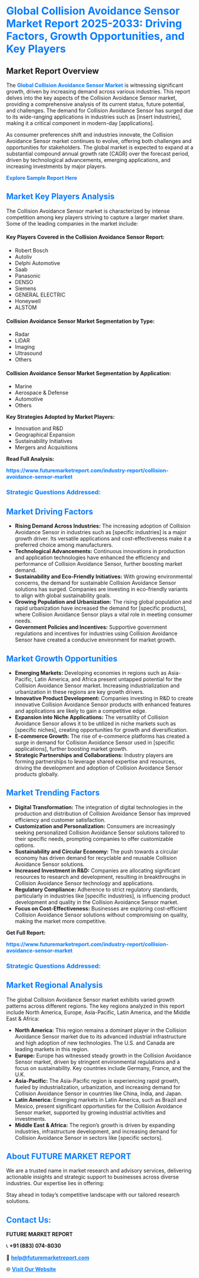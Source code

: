 <h1 style="color: #007BFF;">Global Collision Avoidance Sensor Market Report 2025-2033: Driving Factors, Growth Opportunities, and Key Players</h1>

<section id="overview">
<h2>Market Report Overview</h2>
<p>The <a href="https://www.futuremarketreport.com/industry-report/collision-avoidance-sensor-market" style="color: #007BFF; text-decoration: none;"><strong>Global Collision Avoidance Sensor Market</strong></a> is witnessing significant growth, driven by increasing demand across various industries. This report delves into the key aspects of the Collision Avoidance Sensor market, providing a comprehensive analysis of its current status, future potential, and challenges. The demand for Collision Avoidance Sensor has surged due to its wide-ranging applications in industries such as [insert industries], making it a critical component in modern-day [applications].</p>
<p>As consumer preferences shift and industries innovate, the Collision Avoidance Sensor market continues to evolve, offering both challenges and opportunities for stakeholders. The global market is expected to expand at a substantial compound annual growth rate (CAGR) over the forecast period, driven by technological advancements, emerging applications, and increasing investments by major players.</p>
</section>

<section id="overview">
<p><a href="https://www.futuremarketreport.com/request-sample/reportId=81390" style="color: #007BFF; text-decoration: none;"><strong>Explore Sample Report Here</strong></a></p>
</section>

<section id="key-players">
<h2 style="color: #007BFF;">Market Key Players Analysis</h2>
<p>The Collision Avoidance Sensor market is characterized by intense competition among key players striving to capture a larger market share. Some of the leading companies in the market include:</p>
<h4>Key Players Covered in the Collision Avoidance Sensor Report:</h4>
<ul><li>Robert Bosch</li><li>Autoliv</li><li>Delphi Automotive</li><li>Saab</li><li>Panasonic</li><li>DENSO</li><li>Siemens</li><li>GENERAL ELECTRIC</li><li>Honeywell</li><li>ALSTOM</li></ul>
<h4>Collision Avoidance Sensor Market Segmentation by Type:</h4>
<ul><li>Radar</li><li>LiDAR</li><li>Imaging</li><li>Ultrasound</li><li>Others</li></ul>

<h4>Collision Avoidance Sensor Market Segmentation by Application:</h4>
<ul><li>Marine</li><li>Aerospace &amp; Defense</li><li>Automotive</li><li>Others</li></ul>
<p><strong>Key Strategies Adopted by Market Players:</strong></p>
<ul>
<li>Innovation and R&D</li>
<li>Geographical Expansion</li>
<li>Sustainability Initiatives</li>
<li>Mergers and Acquisitions</li>
</ul>
</section>

<section>
<p><strong>Read Full Analysis: </strong></p><a href="https://www.futuremarketreport.com/industry-report/collision-avoidance-sensor-market" style="color: #007BFF; text-decoration: none;"><strong>https://www.futuremarketreport.com/industry-report/collision-avoidance-sensor-market</strong></a>
<h3 style="color: #007BFF;">Strategic Questions Addressed:</h3>
</section>

<section id="driving-factors">
<h2 style="color: #007BFF;">Market Driving Factors</h2>
<ul>
<li><strong>Rising Demand Across Industries:</strong> The increasing adoption of Collision Avoidance Sensor in industries such as [specific industries] is a major growth driver. Its versatile applications and cost-effectiveness make it a preferred choice among manufacturers.</li>
<li><strong>Technological Advancements:</strong> Continuous innovations in production and application technologies have enhanced the efficiency and performance of Collision Avoidance Sensor, further boosting market demand.</li>
<li><strong>Sustainability and Eco-Friendly Initiatives:</strong> With growing environmental concerns, the demand for sustainable Collision Avoidance Sensor solutions has surged. Companies are investing in eco-friendly variants to align with global sustainability goals.</li>
<li><strong>Growing Population and Urbanization:</strong> The rising global population and rapid urbanization have increased the demand for [specific products], where Collision Avoidance Sensor plays a vital role in meeting consumer needs.</li>
<li><strong>Government Policies and Incentives:</strong> Supportive government regulations and incentives for industries using Collision Avoidance Sensor have created a conducive environment for market growth.</li>
</ul>
</section>

<section id="growth-opportunities">
<h2 style="color: #007BFF;">Market Growth Opportunities</h2>
<ul>
<li><strong>Emerging Markets:</strong> Developing economies in regions such as Asia-Pacific, Latin America, and Africa present untapped potential for the Collision Avoidance Sensor market. Increasing industrialization and urbanization in these regions are key growth drivers.</li>
<li><strong>Innovative Product Development:</strong> Companies investing in R&D to create innovative Collision Avoidance Sensor products with enhanced features and applications are likely to gain a competitive edge.</li>
<li><strong>Expansion into Niche Applications:</strong> The versatility of Collision Avoidance Sensor allows it to be utilized in niche markets such as [specific niches], creating opportunities for growth and diversification.</li>
<li><strong>E-commerce Growth:</strong> The rise of e-commerce platforms has created a surge in demand for Collision Avoidance Sensor used in [specific applications], further boosting market growth.</li>
<li><strong>Strategic Partnerships and Collaborations:</strong> Industry players are forming partnerships to leverage shared expertise and resources, driving the development and adoption of Collision Avoidance Sensor products globally.</li>
</ul>
</section>

<section id="trending-factors">
<h2 style="color: #007BFF;">Market Trending Factors</h2>
<ul>
<li><strong>Digital Transformation:</strong> The integration of digital technologies in the production and distribution of Collision Avoidance Sensor has improved efficiency and customer satisfaction.</li>
<li><strong>Customization and Personalization:</strong> Consumers are increasingly seeking personalized Collision Avoidance Sensor solutions tailored to their specific needs, prompting companies to offer customizable options.</li>
<li><strong>Sustainability and Circular Economy:</strong> The push towards a circular economy has driven demand for recyclable and reusable Collision Avoidance Sensor solutions.</li>
<li><strong>Increased Investment in R&D:</strong> Companies are allocating significant resources to research and development, resulting in breakthroughs in Collision Avoidance Sensor technology and applications.</li>
<li><strong>Regulatory Compliance:</strong> Adherence to strict regulatory standards, particularly in industries like [specific industries], is influencing product development and quality in the Collision Avoidance Sensor market.</li>
<li><strong>Focus on Cost-Effectiveness:</strong> Businesses are exploring cost-efficient Collision Avoidance Sensor solutions without compromising on quality, making the market more competitive.</li>
</ul>
</section>

<section>
<p><strong>Get Full Report: </strong></p><a href="https://www.futuremarketreport.com/industry-report/collision-avoidance-sensor-market" style="color: #007BFF; text-decoration: none;"><strong>https://www.futuremarketreport.com/industry-report/collision-avoidance-sensor-market</strong></a>
<h3 style="color: #007BFF;">Strategic Questions Addressed:</h3>
</section>


<section id="regional-analysis">
<h2 style="color: #007BFF;">Market Regional Analysis</h2>
<p>The global Collision Avoidance Sensor market exhibits varied growth patterns across different regions. The key regions analyzed in this report include North America, Europe, Asia-Pacific, Latin America, and the Middle East & Africa:</p>
<ul>
<li><strong>North America:</strong> This region remains a dominant player in the Collision Avoidance Sensor market due to its advanced industrial infrastructure and high adoption of new technologies. The U.S. and Canada are leading markets in this region.</li>
<li><strong>Europe:</strong> Europe has witnessed steady growth in the Collision Avoidance Sensor market, driven by stringent environmental regulations and a focus on sustainability. Key countries include Germany, France, and the U.K.</li>
<li><strong>Asia-Pacific:</strong> The Asia-Pacific region is experiencing rapid growth, fueled by industrialization, urbanization, and increasing demand for Collision Avoidance Sensor in countries like China, India, and Japan.</li>
<li><strong>Latin America:</strong> Emerging markets in Latin America, such as Brazil and Mexico, present significant opportunities for the Collision Avoidance Sensor market, supported by growing industrial activities and investments.</li>
<li><strong>Middle East & Africa:</strong> The region’s growth is driven by expanding industries, infrastructure development, and increasing demand for Collision Avoidance Sensor in sectors like [specific sectors].</li>
</ul>
</section>

<footer>
<h2 style="color: #007BFF;">About FUTURE MARKET REPORT</h2>
<p>We are a trusted name in market research and advisory services, delivering actionable insights and strategic support to businesses across diverse industries. Our expertise lies in offering:</p>

<p>Stay ahead in today’s competitive landscape with our tailored research solutions.</p>

<h2 style="color: #007BFF;">Contact Us:</h2>
<p><strong>FUTURE MARKET REPORT</strong></p>
<p>📞 <strong>+91 (883) 074-8030</strong></p>
<p>📧 <strong><a href="mailto:help@futuremarketreport.com" style="color: #007BFF;">help@futuremarketreport.com</a></strong></p>
<p>🌐 <strong><a href="https://www.futuremarketreport.com/" style="color: #007BFF;">Visit Our Website</a></strong></p>
</footer>